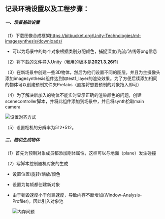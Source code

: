 ## 记录环境设置以及工程步骤：
##### 一、场景基础设置

（1）下载图像合成框架<https://bitbucket.org/Unity-Technologies/ml-imagesynthesis/downloads/>

- 可以为场景中的每个对象根据类别分配颜色，捕捉深度/光流/法线等png信息

（2）将下载的文件导入Unity（我用的版本是**2021.3.26f1**）

（3）在新场景中创建一些3D物体，然后为他们设置不同的图层。并且为主摄像头添加imagesynthesis组件达到如test1_layer的渲染效果。为了方便后续添加相同的物体可以创建预制文件夹Prefabs（直接将想要预制的对象拖入即可）

（4）为了解决新加入的物体不能实时显示正确的渲染颜色的问题，创建scenecontroller脚本，并将此组件添加到场景中，并且将synth拾取main camera

![设置对齐方式](..\ImageSynthesisLearning/ImageSynthPart1/Recordings/alignwithview.png)

（5）设置相机的分辨率为512*512。

##### 二、随机生成物体

（1）首先为预制对象成员都添加刚体属性，这样可以与地面（plane）发生碰撞

（2）写脚本控制随机对象的生成

- 设置位置/旋转/缩放/颜色

- 设置为每帧都创建新对象

- 由于销毁速度小于创建速度，导致内存不断增加(Window-Analysis-Profiler)，因此引入对象池

  ![内存问题](../ImageSynthesisLearning/ImageSynthPart1/Recordings/memoryproblem.png)